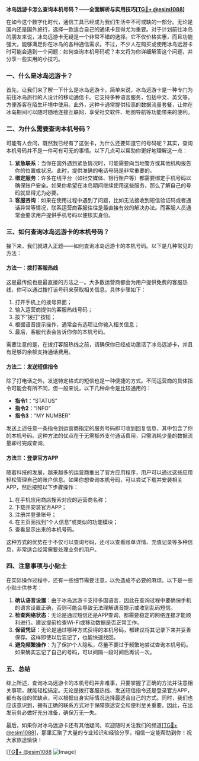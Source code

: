 **冰岛远游卡怎么查询本机号码？——全面解析与实用技巧[[TG💪+ @esim1088](https://t.me/s/esim1088)]**

在如今这个数字化时代，通信工具已经成为我们生活中不可或缺的一部分。无论是国内还是国外旅行，选择一款适合自己的通讯卡显得尤为重要。对于计划前往冰岛的朋友来说，冰岛远游卡无疑是一个非常不错的选择。它不仅价格实惠，而且功能强大，能够满足你在冰岛的各种通信需求。不过，不少人在购买或使用冰岛远游卡时可能会遇到一个问题：如何查询本机号码呢？本文将为你详细解答这个问题，并分享一些实用的小技巧。

### 一、什么是冰岛远游卡？

首先，让我们来了解一下什么是冰岛远游卡。简单来说，冰岛远游卡是一种专门为前往冰岛旅行的人设计的移动通信卡。它支持多种语言服务，包括中文、英文等，方便游客在陌生环境中使用。此外，这种卡通常提供较高的数据流量套餐，让你在冰岛期间可以随时随地连接互联网，享受社交软件、地图导航等功能带来的便利。

### 二、为什么需要查询本机号码？

可能有人会问，既然我已经有了这张卡，为什么还要知道它的号码呢？其实，查询本机号码并不是一件可有可无的事情。以下几点可以帮助你更好地理解这一点：

1. **紧急联系**：当你在国外遇到紧急情况时，可能需要向当地警方或其他机构报告你的位置或状况。此时，提供准确的电话号码是非常重要的。
2. **绑定服务**：许多在线平台（如社交媒体、银行账户等）都需要绑定手机号码以确保账户安全。如果你希望在冰岛期间继续使用这些服务，那么了解自己的号码就显得尤为必要。
3. **客服咨询**：如果在使用过程中遇到了问题，比如无法接收到短信验证码或者通话异常等情况，联系运营商客服往往是最直接有效的解决办法。而客服人员通常会要求用户提供手机号码以便核实身份。

### 三、如何查询冰岛远游卡的本机号码？

接下来，我们就进入正题——如何查询冰岛远游卡的本机号码。以下是几种常见的方法：

#### 方法一：拨打客服热线

这是最传统也是最直接的方法之一。大多数运营商都会为用户提供免费的客服热线，你可以通过拨打该号码来获取相关信息。具体步骤如下：

1. 打开手机上的拨号界面；
2. 输入运营商提供的客服热线号码；
3. 按下“拨打”按钮；
4. 根据语音提示操作，通常会有选项让你输入相关信息；
5. 最后，客服代表会告诉你你的本机号码。

需要注意的是，在拨打客服热线之前，请确保你已经成功激活了冰岛远游卡，并且有足够的余额支持通话费用。

#### 方法二：发送短信指令

除了打电话之外，发送特定格式的短信也是一种便捷的方式。不同运营商的具体指令可能会有所不同，但一般来说，以下几种命令是比较通用的：

- **指令1**：“STATUS”
- **指令2**：“INFO”
- **指令3**：“MY NUMBER”

发送上述任意一条指令到运营商指定的服务号码即可收到回复信息，其中包含了你的本机号码。这种方法的优点在于无需额外支付通话费用，只需消耗少量的数据流量即可完成查询。

#### 方法三：登录官方APP

随着科技的发展，越来越多的运营商推出了官方应用程序，用户可以通过这些应用轻松管理自己的账户信息。如果你想查询本机号码，可以尝试下载并安装相关APP，然后按照以下步骤操作：

1. 在手机应用商店搜索对应的运营商名称；
2. 下载并安装官方APP；
3. 注册并登录账号；
4. 在主页面找到“个人信息”或类似的功能模块；
5. 查看显示出来的本机号码。

这种方式的优势在于不仅可以查询号码，还可以查看账单详情、充值记录等多种信息，非常适合经常需要处理业务的用户。

### 四、注意事项与小贴士

在实际操作过程中，还有一些细节需要注意，以免造成不必要的麻烦。以下是一些小贴士供参考：

1. **确认语言设置**：由于冰岛远游卡支持多国语言，因此在查询过程中要确保手机的语言设置正确，否则可能会导致无法理解语音提示或收到乱码短信。
2. **检查网络状态**：无论是通过短信还是APP查询，都需要稳定的网络连接才能顺利进行。建议提前检查Wi-Fi或移动数据是否正常工作。
3. **保留凭证**：无论是通过哪种方式获得的本机号码，都建议将其记录下来并妥善保存。这样即使以后忘记了，也能快速找回。
4. **避免频繁操作**：为了保护个人隐私，尽量不要过于频繁地尝试查询本机号码。如果确实忘记了自己的号码，可以间隔一段时间后再试一次。

### 五、总结

综上所述，查询冰岛远游卡的本机号码并非难事，只要掌握了正确的方法并注意相关事项，就能轻松搞定。无论是拨打客服热线、发送短信指令还是登录官方APP，都有各自的优缺点，可以根据自身实际情况选择最适合自己的方式。同时，我们也应该意识到，拥有正确的联系方式对于保障旅途安全和便利至关重要。因此，在出发前务必做好充分准备，确保万无一失。

最后，如果你对冰岛远游卡还有其他疑问，欢迎随时关注我们的频道[[TG💪+ @esim1088](https://t.me/s/esim1088)]，那里汇聚了大量的专业知识和经验分享，相信一定能帮助到你！祝大家旅途愉快！

[[TG💪+ @esim1088](https://t.me/s/esim1088) ![Image](https://i.postimg.cc/4NQfJmqS/Snipaste-2025-05-13-00-14-12.png)]